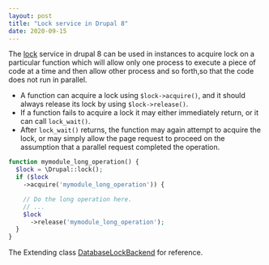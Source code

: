 ```yaml
---
layout: post
title: "Lock service in Drupal 8"
date: 2020-09-15
---
```


The [lock](https://api.drupal.org/api/drupal/core%21core.services.yml/service/lock/9.2.x) service in drupal 8 can be used in instances to acquire lock on a particular function which will allow only one process to execute a piece of code at a time and then allow other process and so forth,so that the code does not run in parallel.

* A function can acquire a lock using `$lock->acquire()`, and it should always release its lock by using `$lock->release()`.
* If a function fails to acquire a lock it may either immediately return, or it can call `lock_wait()`. 
* After `lock_wait()` returns, the function may again attempt to acquire the lock, or may simply allow the page request to proceed on the assumption that a parallel request completed the operation.

```php
function mymodule_long_operation() {
  $lock = \Drupal::lock();
  if ($lock
    ->acquire('mymodule_long_operation')) {

    // Do the long operation here.
    // ...
    $lock
      ->release('mymodule_long_operation');
  }
}
```

The Extending class [DatabaseLockBackend](https://api.drupal.org/api/drupal/core%21lib%21Drupal%21Core%21Lock%21DatabaseLockBackend.php/class/DatabaseLockBackend/9.2.x) for reference.
